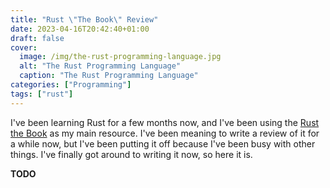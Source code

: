 ```yaml
---
title: "Rust \"The Book\" Review"
date: 2023-04-16T20:42:40+01:00
draft: false
cover:
  image: /img/the-rust-programming-language.jpg
  alt: "The Rust Programming Language"
  caption: "The Rust Programming Language"
categories: ["Programming"]
tags: ["rust"]
---
```


I've been learning Rust for a few months now, and I've been using the [Rust the Book](https://doc.rust-lang.org/book/) as
my main resource. I've been meaning to write a review of it for a while now, but I've been putting it off because I've
been busy with other things. I've finally got around to writing it now, so here it is.

**TODO**
